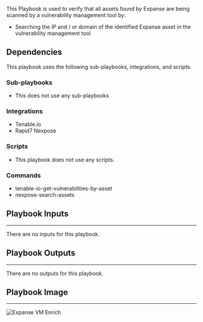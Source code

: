 This Playbook is used to verify that all assets found by Expanse are being scanned by a vulnerability management tool by: 
- Searching the IP and / or domain of the identified Expanse asset in the vulnerability management tool

## Dependencies
This playbook uses the following sub-playbooks, integrations, and scripts.

### Sub-playbooks
* This does not use any sub-playbooks

### Integrations
* Tenable.io
* Rapid7 Nexpose

### Scripts
* This playbook does not use any scripts.

### Commands
* tenable-io-get-vulnerabilities-by-asset
* nexpose-search-assets

## Playbook Inputs
---
There are no inputs for this playbook.

## Playbook Outputs
---
There are no outputs for this playbook.

## Playbook Image

---
![Expanse VM Enrich](../../doc_files/Expanse_VM_Enrich.png/n)
